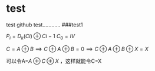 # test
test github
test............
###test1

$P_i = D_k(Ci)\oplus C{i-1}$
$C_0 = IV$

$C = A \oplus B \implies C \oplus A \oplus B = 0 \implies C \oplus A \oplus B \oplus X = X$

可以令A=$A \oplus C \oplus X$ ，这样就能令C=X
